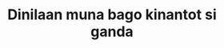 ---
layout: post
title: Dinilaan muna bago kinantot si ganda
duration: '05:53'
view: 156
rate: 2
video: 'https://flashservice.xvideos.com/embedframe/14892967'
category: 
 - pinay
tags: 
 - pinay-sex
 - nagparaos
 - nene
 - mokong
 - fucked
 - jackpot
 - flawless
 - dila
priority: 0.9
changefreq: daily
---